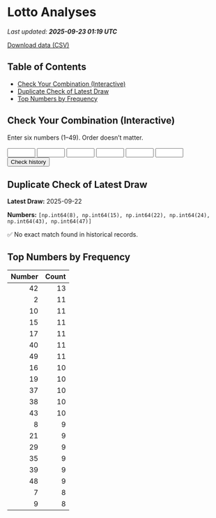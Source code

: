 # Lotto Analyses

_Last updated: **2025-09-23 01:19 UTC**_

[Download data (CSV)](./assets/sgtoto.csv)

## Table of Contents
- [Check Your Combination (Interactive)](#check-your-combination-(interactive))
- [Duplicate Check of Latest Draw](#duplicate-check-of-latest-draw)
- [Top Numbers by Frequency](#top-numbers-by-frequency)


## Check Your Combination (Interactive)

Enter six numbers (1–49). Order doesn’t matter.

<div id="combo-lookup" style="margin: 1rem 0;">
  <input id="n1" type="number" min="1" max="49" style="width:4rem;"> 
  <input id="n2" type="number" min="1" max="49" style="width:4rem;">
  <input id="n3" type="number" min="1" max="49" style="width:4rem;">
  <input id="n4" type="number" min="1" max="49" style="width:4rem;">
  <input id="n5" type="number" min="1" max="49" style="width:4rem;">
  <input id="n6" type="number" min="1" max="49" style="width:4rem;">
  <button id="lookup-btn">Check history</button>
  <div id="lookup-result" style="margin-top:0.5rem;font-weight:600;"></div>
</div>

<script src="./assets/lookup.js"></script>

## Duplicate Check of Latest Draw

**Latest Draw:** 2025-09-22

**Numbers:** `[np.int64(8), np.int64(15), np.int64(22), np.int64(24), np.int64(43), np.int64(47)]`

✅ No exact match found in historical records.

## Top Numbers by Frequency

| Number | Count |
|---:|---:|
| 42 | 13 |
| 2 | 11 |
| 10 | 11 |
| 15 | 11 |
| 17 | 11 |
| 40 | 11 |
| 49 | 11 |
| 16 | 10 |
| 19 | 10 |
| 37 | 10 |
| 38 | 10 |
| 43 | 10 |
| 8 | 9 |
| 21 | 9 |
| 29 | 9 |
| 35 | 9 |
| 39 | 9 |
| 48 | 9 |
| 7 | 8 |
| 9 | 8 |

